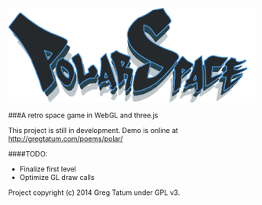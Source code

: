 ![alt text](https://raw.githubusercontent.com/TatumCreative/polar-space/master/assets/images/logo.png "Polar Space")

###A retro space game in WebGL and three.js

This project is still in development. Demo is online at http://gregtatum.com/poems/polar/

####TODO:
* Finalize first level
* Optimize GL draw calls

Project copyright (c) 2014 Greg Tatum under GPL v3.
